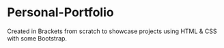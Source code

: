 # Personal-Portfolio

Created in Brackets from scratch to showcase projects using HTML & CSS with some Bootstrap.
